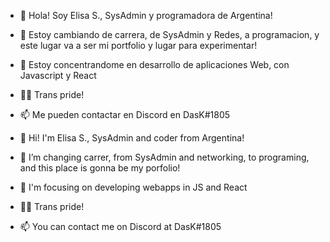 - 👋 Hola! Soy Elisa S., SysAdmin y programadora de Argentina!
- 👀 Estoy cambiando de carrera, de SysAdmin y Redes, a programacion, y este lugar va a ser mi portfolio y lugar para experimentar!
- 🌱 Estoy concentrandome en desarrollo de aplicaciones Web, con Javascript y React
- 🏳️‍⚧️ Trans pride!
- 📫 Me pueden contactar en Discord en DasK#1805


- 👋 Hi! I'm Elisa S., SysAdmin and coder from Argentina!
- 👀 I’m changing carrer, from SysAdmin and networking, to programing, and this place is gonna be my porfolio!
- 🌱 I'm focusing on developing webapps in JS and React
- 🏳️‍⚧️ Trans pride!
- 📫 You can contact me on Discord at DasK#1805
